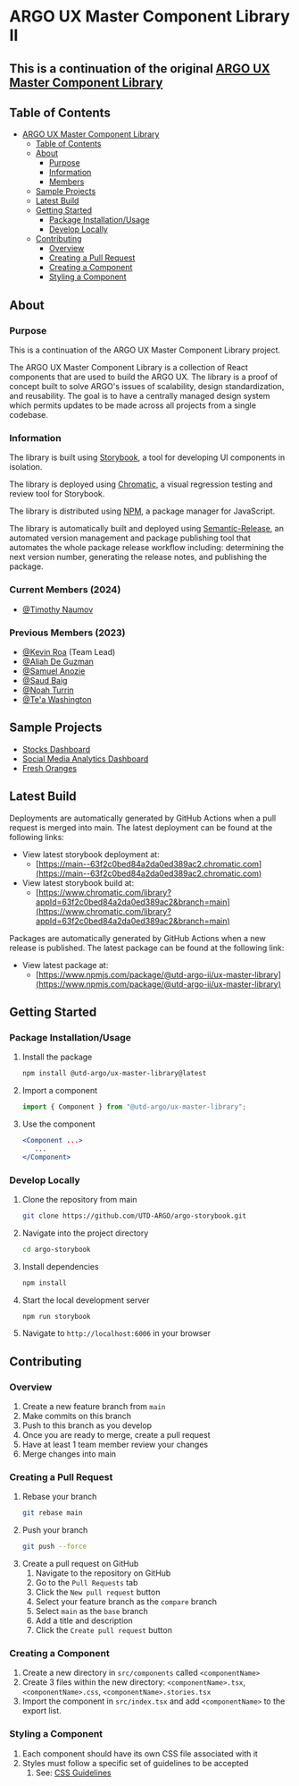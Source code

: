# ARGO UX Master Component Library II

## This is a continuation of the original [ARGO UX Master Component Library](https://www.npmjs.com/package/@utd-argo/ux-master-library)

## Table of Contents

- [ARGO UX Master Component Library](#argo-ux-master-component-library)
  - [Table of Contents](#table-of-contents)
  - [About](#about)
    - [Purpose](#purpose)
    - [Information](#information)
    - [Members](#members)
  - [Sample Projects](#sample-projects)
  - [Latest Build](#latest-build)
  - [Getting Started](#getting-started)
    - [Package Installation/Usage](#package-installationusage)
    - [Develop Locally](#develop-locally)
  - [Contributing](#contributing)
    - [Overview](#overview)
    - [Creating a Pull Request](#creating-a-pull-request)
    - [Creating a Component](#creating-a-component)
    - [Styling a Component](#styling-a-component)

## About

### Purpose

This is a continuation of the ARGO UX Master Component Library project.

The ARGO UX Master Component Library is a collection of React components that are used to build the ARGO UX. The library is a proof of concept built to solve ARGO's issues of scalability, design standardization, and reusability. The goal is to have a centrally managed design system which permits updates to be made across all projects from a single codebase.

### Information

The library is built using [Storybook](https://storybook.js.org/), a tool for developing UI components in isolation.

The library is deployed using [Chromatic](https://www.chromatic.com/), a visual regression testing and review tool for Storybook.

The library is distributed using [NPM](https://www.npmjs.com/), a package manager for JavaScript.

The library is automatically built and deployed using [Semantic-Release](https://github.com/semantic-release/semantic-release), an automated version management and package publishing tool that automates the whole package release workflow including: determining the next version number, generating the release notes, and publishing the package.

### Current Members (2024)

- [@Timothy Naumov](https://github.com/TimothyNaumov)

### Previous Members (2023)

- [@Kevin Roa](https://github.com/Kevin-Roa) (Team Lead)
- [@Aliah De Guzman](https://github.com/aidigii)
- [@Samuel Anozie](https://github.com/sanozie)
- [@Saud Baig](https://github.com/saudbaig456)
- [@Noah Turrin](https://github.com/superMasterSword)
- [@Te'a Washington](https://github.com/tewashi)

## Sample Projects

- [Stocks Dashboard](https://github.com/UTD-ARGO/argo-stocks-example)
- [Social Media Analytics Dashboard](https://github.com/UTD-ARGO/argo-analytics-example)
- [Fresh Oranges](https://github.com/UTD-ARGO/argo-imbd-example)

## Latest Build

Deployments are automatically generated by GitHub Actions when a pull request is merged into main. The latest deployment can be found at the following links:

- View latest storybook deployment at:
  - [https://main--63f2c0bed84a2da0ed389ac2.chromatic.com](https://main--63f2c0bed84a2da0ed389ac2.chromatic.com)
- View latest storybook build at:
  - [https://www.chromatic.com/library?appId=63f2c0bed84a2da0ed389ac2&branch=main](https://www.chromatic.com/library?appId=63f2c0bed84a2da0ed389ac2&branch=main)

Packages are automatically generated by GitHub Actions when a new release is published. The latest package can be found at the following link:

- View latest package at:
  - [https://www.npmjs.com/package/@utd-argo-ii/ux-master-library](https://www.npmjs.com/package/@utd-argo-ii/ux-master-library)

## Getting Started

### Package Installation/Usage

1. Install the package
   ```bash
   npm install @utd-argo/ux-master-library@latest
   ```
2. Import a component
   ```javascript
   import { Component } from "@utd-argo/ux-master-library";
   ```
3. Use the component
   ```jsx
   <Component ...>
      ...
   </Component>
   ```

### Develop Locally

1. Clone the repository from main
   ```bash
   git clone https://github.com/UTD-ARGO/argo-storybook.git
   ```
2. Navigate into the project directory
   ```bash
   cd argo-storybook
   ```
3. Install dependencies
   ```bash
   npm install
   ```
4. Start the local development server
   ```bash
   npm run storybook
   ```
5. Navigate to `http://localhost:6006` in your browser

## Contributing

### Overview

1. Create a new feature branch from `main`
2. Make commits on this branch
3. Push to this branch as you develop
4. Once you are ready to merge, create a pull request
5. Have at least 1 team member review your changes
6. Merge changes into main

### Creating a Pull Request

1. Rebase your branch
   ```bash
   git rebase main
   ```
2. Push your branch
   ```bash
   git push --force
   ```
3. Create a pull request on GitHub
   1. Navigate to the repository on GitHub
   2. Go to the `Pull Requests` tab
   3. Click the `New pull request` button
   4. Select your feature branch as the `compare` branch
   5. Select `main` as the `base` branch
   6. Add a title and description
   7. Click the `Create pull request` button

### Creating a Component

1. Create a new directory in `src/components` called `<componentName>`
2. Create 3 files within the new directory: `<componentName>.tsx`, `<componentName>.css`, `<componentName>.stories.tsx`
3. Import the component in `src/index.tsx` and add `<componentName>` to the export list.

### Styling a Component

1. Each component should have its own CSS file associated with it
2. Styles must follow a specific set of guidelines to be accepted
   1. See: [CSS Guidelines](css-guidelines.md)
